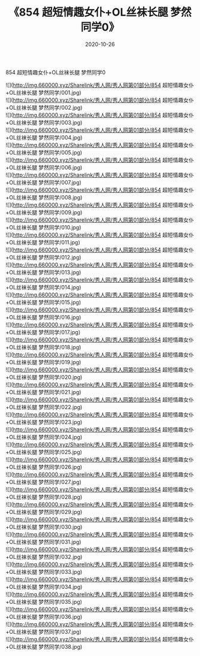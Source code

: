 ﻿---
layout: post
title:  《854 超短情趣女仆+OL丝袜长腿 梦然同学0》
date:   2020-10-26
img: http://img.660000.xyz/Sharelink/秀人网/秀人网第01部分/854 超短情趣女仆+OL丝袜长腿 梦然同学0/000.jpg
categories: [美女, 清纯, 唯美]
---

854 超短情趣女仆+OL丝袜长腿 梦然同学0

  ![](http://img.660000.xyz/Sharelink/秀人网/秀人网第01部分/854 超短情趣女仆+OL丝袜长腿 梦然同学/001.jpg) <br> ![](http://img.660000.xyz/Sharelink/秀人网/秀人网第01部分/854 超短情趣女仆+OL丝袜长腿 梦然同学/002.jpg) <br> ![](http://img.660000.xyz/Sharelink/秀人网/秀人网第01部分/854 超短情趣女仆+OL丝袜长腿 梦然同学/003.jpg) <br> ![](http://img.660000.xyz/Sharelink/秀人网/秀人网第01部分/854 超短情趣女仆+OL丝袜长腿 梦然同学/004.jpg) <br> ![](http://img.660000.xyz/Sharelink/秀人网/秀人网第01部分/854 超短情趣女仆+OL丝袜长腿 梦然同学/005.jpg) <br> ![](http://img.660000.xyz/Sharelink/秀人网/秀人网第01部分/854 超短情趣女仆+OL丝袜长腿 梦然同学/006.jpg) <br> ![](http://img.660000.xyz/Sharelink/秀人网/秀人网第01部分/854 超短情趣女仆+OL丝袜长腿 梦然同学/007.jpg) <br> ![](http://img.660000.xyz/Sharelink/秀人网/秀人网第01部分/854 超短情趣女仆+OL丝袜长腿 梦然同学/008.jpg) <br> ![](http://img.660000.xyz/Sharelink/秀人网/秀人网第01部分/854 超短情趣女仆+OL丝袜长腿 梦然同学/009.jpg) <br> ![](http://img.660000.xyz/Sharelink/秀人网/秀人网第01部分/854 超短情趣女仆+OL丝袜长腿 梦然同学/010.jpg) <br> ![](http://img.660000.xyz/Sharelink/秀人网/秀人网第01部分/854 超短情趣女仆+OL丝袜长腿 梦然同学/011.jpg) <br> ![](http://img.660000.xyz/Sharelink/秀人网/秀人网第01部分/854 超短情趣女仆+OL丝袜长腿 梦然同学/012.jpg) <br> ![](http://img.660000.xyz/Sharelink/秀人网/秀人网第01部分/854 超短情趣女仆+OL丝袜长腿 梦然同学/013.jpg) <br> ![](http://img.660000.xyz/Sharelink/秀人网/秀人网第01部分/854 超短情趣女仆+OL丝袜长腿 梦然同学/014.jpg) <br> ![](http://img.660000.xyz/Sharelink/秀人网/秀人网第01部分/854 超短情趣女仆+OL丝袜长腿 梦然同学/015.jpg) <br> ![](http://img.660000.xyz/Sharelink/秀人网/秀人网第01部分/854 超短情趣女仆+OL丝袜长腿 梦然同学/016.jpg) <br> ![](http://img.660000.xyz/Sharelink/秀人网/秀人网第01部分/854 超短情趣女仆+OL丝袜长腿 梦然同学/017.jpg) <br> ![](http://img.660000.xyz/Sharelink/秀人网/秀人网第01部分/854 超短情趣女仆+OL丝袜长腿 梦然同学/018.jpg) <br> ![](http://img.660000.xyz/Sharelink/秀人网/秀人网第01部分/854 超短情趣女仆+OL丝袜长腿 梦然同学/019.jpg) <br> ![](http://img.660000.xyz/Sharelink/秀人网/秀人网第01部分/854 超短情趣女仆+OL丝袜长腿 梦然同学/020.jpg) <br> ![](http://img.660000.xyz/Sharelink/秀人网/秀人网第01部分/854 超短情趣女仆+OL丝袜长腿 梦然同学/021.jpg) <br> ![](http://img.660000.xyz/Sharelink/秀人网/秀人网第01部分/854 超短情趣女仆+OL丝袜长腿 梦然同学/022.jpg) <br> ![](http://img.660000.xyz/Sharelink/秀人网/秀人网第01部分/854 超短情趣女仆+OL丝袜长腿 梦然同学/023.jpg) <br> ![](http://img.660000.xyz/Sharelink/秀人网/秀人网第01部分/854 超短情趣女仆+OL丝袜长腿 梦然同学/024.jpg) <br> ![](http://img.660000.xyz/Sharelink/秀人网/秀人网第01部分/854 超短情趣女仆+OL丝袜长腿 梦然同学/025.jpg) <br> ![](http://img.660000.xyz/Sharelink/秀人网/秀人网第01部分/854 超短情趣女仆+OL丝袜长腿 梦然同学/026.jpg) <br> ![](http://img.660000.xyz/Sharelink/秀人网/秀人网第01部分/854 超短情趣女仆+OL丝袜长腿 梦然同学/027.jpg) <br> ![](http://img.660000.xyz/Sharelink/秀人网/秀人网第01部分/854 超短情趣女仆+OL丝袜长腿 梦然同学/028.jpg) <br> ![](http://img.660000.xyz/Sharelink/秀人网/秀人网第01部分/854 超短情趣女仆+OL丝袜长腿 梦然同学/029.jpg) <br> ![](http://img.660000.xyz/Sharelink/秀人网/秀人网第01部分/854 超短情趣女仆+OL丝袜长腿 梦然同学/030.jpg) <br> ![](http://img.660000.xyz/Sharelink/秀人网/秀人网第01部分/854 超短情趣女仆+OL丝袜长腿 梦然同学/031.jpg) <br> ![](http://img.660000.xyz/Sharelink/秀人网/秀人网第01部分/854 超短情趣女仆+OL丝袜长腿 梦然同学/032.jpg) <br> ![](http://img.660000.xyz/Sharelink/秀人网/秀人网第01部分/854 超短情趣女仆+OL丝袜长腿 梦然同学/033.jpg) <br> ![](http://img.660000.xyz/Sharelink/秀人网/秀人网第01部分/854 超短情趣女仆+OL丝袜长腿 梦然同学/034.jpg) <br> ![](http://img.660000.xyz/Sharelink/秀人网/秀人网第01部分/854 超短情趣女仆+OL丝袜长腿 梦然同学/035.jpg) <br> ![](http://img.660000.xyz/Sharelink/秀人网/秀人网第01部分/854 超短情趣女仆+OL丝袜长腿 梦然同学/036.jpg) <br> ![](http://img.660000.xyz/Sharelink/秀人网/秀人网第01部分/854 超短情趣女仆+OL丝袜长腿 梦然同学/037.jpg) <br> ![](http://img.660000.xyz/Sharelink/秀人网/秀人网第01部分/854 超短情趣女仆+OL丝袜长腿 梦然同学/038.jpg) <br>